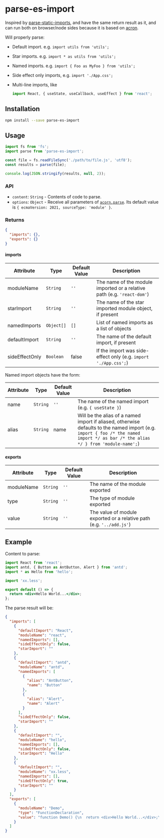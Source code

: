 # parse-es-import

Inspired by [parse-static-imports](https://www.npmjs.com/package/parse-static-imports),
and have the same return result as it, and can run both on browser/node sides because it is based on [acron](https://www.npmjs.com/package/acorn).

Will properly parse:

- Default import. e.g. `import utils from 'utils';`
- Star imports. e.g. `import * as utils from 'utils';`
- Named imports. e.g. `import { Foo as MyFoo } from 'utils';`
- Side effect only imports, e.g. `import './App.css';`
- Multi-line imports, like

  ```jsx
  import React, { useState, useCallback, useEffect } from 'react';
  ```

## Installation

```sh
npm install --save parse-es-import
```

## Usage

```js
import fs from 'fs';
import parse from 'parse-es-import';

const file = fs.readFileSync('./path/to/file.js', 'utf8');
const results = parse(file);

console.log(JSON.stringify(results, null, 2));
```

### API

- `content`: `String` - Contents of code to parse.
- `options`: `Object` - Receive all parameters of [`acorn.parse`](https://github.com/acornjs/acorn/tree/master/acorn#interface). Its default value is `{ ecmaVersion: 2021, sourceType: 'module' }`.

### Returns

```json
{
  "imports": {},
  "exports": {}
}
```

#### imports

| Attribute      | Type       | Default Value | Description                                                             |
| -------------- | ---------- | ------------- | ----------------------------------------------------------------------- |
| moduleName     | `String`   | `''`          | The name of the module imported or a relative path (e.g. `'react-dom'`) |
| starImport     | `String`   | `''`          | The name of the star imported module object, if present                 |
| namedImports   | `Object[]` | `[]`          | List of named imports as a list of objects                              |
| defaultImport  | `String`   | `''`          | The name of the default import, if present                              |
| sideEffectOnly | `Boolean`  | false         | If the import was side-effect only (e.g. `import './App.css';`)         |

Named import objects have the form:

| Attribute | Type     | Default Value | Description                                                                                                                                                                      |
| --------- | -------- | ------------- | -------------------------------------------------------------------------------------------------------------------------------------------------------------------------------- |
| name      | `String` | `''`          | The name of the named import (e.g. `{ useState }`)                                                                                                                               |
| alias     | `String` | name          | Will be the alias of a named import if aliased, otherwise defaults to the named import (e.g. `import { foo /* the named import */ as bar /* the alias */ } from 'module-name';`) |

#### exports

| Attribute  | Type     | Default Value | Description                                                          |
| ---------- | -------- | ------------- | -------------------------------------------------------------------- |
| moduleName | `String` | `''`          | The name of the module exported                                      |
| type       | `String` | `''`          | The type of module exported                                          |
| value      | `String` | `''`          | The value of module exported or a relative path (e.g. `'../add.js'`) |

## Example

Content to parse:

```jsx
import React from 'react';
import antd, { Button as AntButton, Alert } from 'antd';
import * as Hello from 'hello';

import 'xx.less';

export default () => {
  return <div>Hello World...</div>;
};
```

The parse result will be:

```json
{
  "imports": [
    {
      "defaultImport": "React",
      "moduleName": "react",
      "namedImports": [],
      "sideEffectOnly": false,
      "starImport": ""
    },
    {
      "defaultImport": "antd",
      "moduleName": "antd",
      "namedImports": [
        {
          "alias": "AntButton",
          "name": "Button"
        },
        {
          "alias": "Alert",
          "name": "Alert"
        }
      ],
      "sideEffectOnly": false,
      "starImport": ""
    },
    {
      "defaultImport": "",
      "moduleName": "hello",
      "namedImports": [],
      "sideEffectOnly": false,
      "starImport": "Hello"
    },
    {
      "defaultImport": "",
      "moduleName": "xx.less",
      "namedImports": [],
      "sideEffectOnly": true,
      "starImport": ""
    }
  ],
  "exports": [
    {
      "moduleName": "Demo",
      "type": "FunctionDeclaration",
      "value": "function Demo() {\n  return <div>Hello World...</div>;\n}"
    }
  ]
}
```
